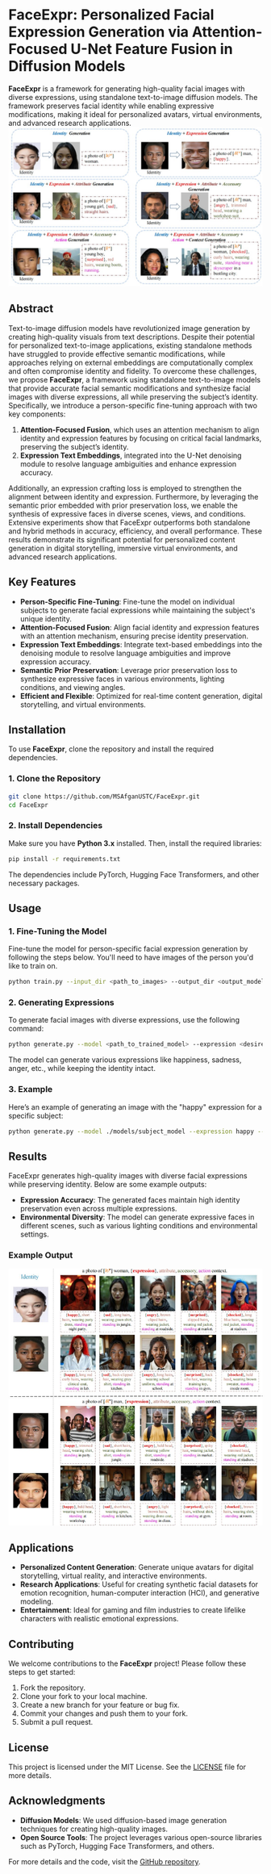 
# FaceExpr: Personalized Facial Expression Generation via Attention-Focused U-Net Feature Fusion in Diffusion Models

**FaceExpr** is a framework for generating high-quality facial images with diverse expressions, using standalone text-to-image diffusion models. The framework preserves facial identity while enabling expressive modifications, making it ideal for personalized avatars, virtual environments, and advanced research applications.
![Generated Example](images/Main.jpg)
## Abstract

Text-to-image diffusion models have revolutionized image generation by creating high-quality visuals from text descriptions. Despite their potential for personalized text-to-image applications, existing standalone methods have struggled to provide effective semantic modifications, while approaches relying on external embeddings are computationally complex and often compromise identity and fidelity. To overcome these challenges, we propose **FaceExpr**, a framework using standalone text-to-image models that provide accurate facial semantic modifications and synthesize facial images with diverse expressions, all while preserving the subject’s identity. Specifically, we introduce a person-specific fine-tuning approach with two key components:

1. **Attention-Focused Fusion**, which uses an attention mechanism to align identity and expression features by focusing on critical facial landmarks, preserving the subject’s identity.
2. **Expression Text Embeddings**, integrated into the U-Net denoising module to resolve language ambiguities and enhance expression accuracy.

Additionally, an expression crafting loss is employed to strengthen the alignment between identity and expression. Furthermore, by leveraging the semantic prior embedded with prior preservation loss, we enable the synthesis of expressive faces in diverse scenes, views, and conditions. Extensive experiments show that FaceExpr outperforms both standalone and hybrid methods in accuracy, efficiency, and overall performance. These results demonstrate its significant potential for personalized content generation in digital storytelling, immersive virtual environments, and advanced research applications.

## Key Features

- **Person-Specific Fine-Tuning**: Fine-tune the model on individual subjects to generate facial expressions while maintaining the subject's unique identity.
- **Attention-Focused Fusion**: Align facial identity and expression features with an attention mechanism, ensuring precise identity preservation.
- **Expression Text Embeddings**: Integrate text-based embeddings into the denoising module to resolve language ambiguities and improve expression accuracy.
- **Semantic Prior Preservation**: Leverage prior preservation loss to synthesize expressive faces in various environments, lighting conditions, and viewing angles.
- **Efficient and Flexible**: Optimized for real-time content generation, digital storytelling, and virtual environments.

## Installation

To use **FaceExpr**, clone the repository and install the required dependencies.

### 1. Clone the Repository
```bash
git clone https://github.com/MSAfganUSTC/FaceExpr.git
cd FaceExpr
```

### 2. Install Dependencies
Make sure you have **Python 3.x** installed. Then, install the required libraries:

```bash
pip install -r requirements.txt
```

The dependencies include PyTorch, Hugging Face Transformers, and other necessary packages.

## Usage

### 1. Fine-Tuning the Model

Fine-tune the model for person-specific facial expression generation by following the steps below. You'll need to have images of the person you'd like to train on.

```bash
python train.py --input_dir <path_to_images> --output_dir <output_model_path>
```

### 2. Generating Expressions

To generate facial images with diverse expressions, use the following command:

```bash
python generate.py --model <path_to_trained_model> --expression <desired_expression> --output_dir <output_images>
```

The model can generate various expressions like happiness, sadness, anger, etc., while keeping the identity intact.

### 3. Example
Here’s an example of generating an image with the "happy" expression for a specific subject:

```bash
python generate.py --model ./models/subject_model --expression happy --output_dir ./generated_images/
```

## Results

FaceExpr generates high-quality images with diverse facial expressions while preserving identity. Below are some example outputs:

- **Expression Accuracy**: The generated faces maintain high identity preservation even across multiple expressions.
- **Environmental Diversity**: The model can generate expressive faces in different scenes, such as various lighting conditions and environmental settings.

### Example Output
![Generated Example](images/example_output.jpg)

## Applications

- **Personalized Content Generation**: Generate unique avatars for digital storytelling, virtual reality, and interactive environments.
- **Research Applications**: Useful for creating synthetic facial datasets for emotion recognition, human-computer interaction (HCI), and generative modeling.
- **Entertainment**: Ideal for gaming and film industries to create lifelike characters with realistic emotional expressions.

## Contributing

We welcome contributions to the **FaceExpr** project! Please follow these steps to get started:

1. Fork the repository.
2. Clone your fork to your local machine.
3. Create a new branch for your feature or bug fix.
4. Commit your changes and push them to your fork.
5. Submit a pull request.

## License

This project is licensed under the MIT License. See the [LICENSE](LICENSE) file for more details.

## Acknowledgments

- **Diffusion Models**: We used diffusion-based image generation techniques for creating high-quality images.
- **Open Source Tools**: The project leverages various open-source libraries such as PyTorch, Hugging Face Transformers, and others.

For more details and the code, visit the [GitHub repository](https://github.com/PHFICML2024/FaceExpr.git).
